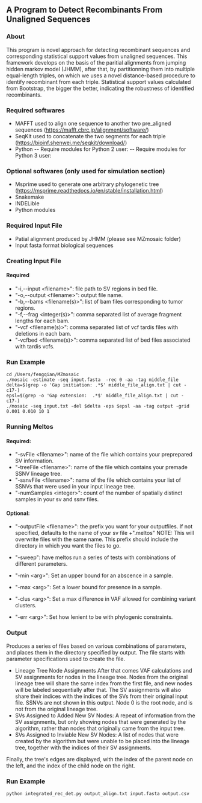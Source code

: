A Program to Detect Recombinants From Unaligned Sequences
-----------------------

### About
This program is novel approach for detecting recombinant sequences and corresponding statistical support values from unaligned sequences. This framework develops on the basis of the paritial alignments from jumping hidden markov model (JHMM), after that, by partitionning them into multiple equal-length triples, on which we uses a novel distance-based procedure to identify recombinant from each triple. Statistical support values calculated from Bootstrap, the bigger the better, indicating the robustness of identified recombinants.


### Required softwares
- MAFFT used to align one sequence to another two pre_aligned sequences (https://mafft.cbrc.jp/alignment/software/)
- SeqKit used to concatenate the two segments for each triple (https://bioinf.shenwei.me/seqkit/download/)
- Python 
-- Require modules for Python 2 user:
-- Require modules for Python 3 user:

### Optional softwares (only used for simulation section)
- Msprime used to generate one arbitrary phylogenetic tree (https://msprime.readthedocs.io/en/stable/installation.html)
- Snakemake
- INDELible
- Python modules  

### Required Input File 
- Patial alignment produced by JHMM (please see MZmosaic folder)
- Input fasta format biological sequences

### Creating Input File
#### Required
- "-i,--input \<filename\>": file path to SV regions in bed file.
- "-o,--output \<filename\>": output file name.
- "-b,--bams \<filename(s)\>": list of bam files corresponding to tumor regions.
- "-f,--frag \<integer(s)\>": comma separated list of average fragment lengths for each bam.
- "-vcf \<filename(s)\>": comma separated list of vcf tardis files with deletions in each bam.
- "-vcfbed \<filename(s)\>": comma separated list of bed files associated with tardis vcfs.

### Run Example

```
cd /Users/fengqian/MZmosaic
./mosaic -estimate -seq input.fasta  -rec 0 -aa -tag middle_file
delta=$(grep -o 'Gap initiation: .*$' middle_file_align.txt | cut -c17-)
epsl=$(grep -o 'Gap extension:  .*$' middle_file_align.txt | cut -c17-)
./mosaic -seq input.txt -del $delta -eps $epsl -aa -tag output -grid 0.001 0.010 10 1
```

### Running Meltos
#### Required:
- "-svFile \<filename\>": name of the file which contains your preprepared SV information.
- "-treeFile \<filename\>": name of the file which contains your premade SSNV lineage tree.
- "-ssnvFile \<filename\>": name of the file which contains your list of SSNVs that were used in your input lineage tree.
- "-numSamples \<integer\>": count of the number of spatially distinct samples in your sv and ssnv files.

#### Optional:
 - "-outputFile \<filename\>": the prefix you want for your outputfiles. If not specified, defaults to the name of your sv file +".meltos"
  NOTE: This will overwrite files with the same name. This prefix should include the directory in which you want the files to go.

 - "-sweep": have meltos run a series of  tests with combinations of different parameters.

 - "-min \<arg\>":   Set an upper bound for an abscence in a sample.

 - "-max \<arg\>":   Set a lower bound for presence in a sample.

 - "-clus \<arg\>":  Set a max difference in VAF allowed for combining variant clusters.

 - "-err \<arg\>":   Set how lenient to be with phylogenic constraints.



### Output
Produces a series of files based on various combinations of parameters, and places them in the directory specified by output.
The file starts with parameter specifications used to create the file.
- Lineage Tree Node Assignments
After that comes VAF calculations and SV assignments for nodes in the lineage tree. Nodes from the original lineage tree will share the same index from the first file, and new nodes will be labeled sequentially after that.
The SV assignments will also share their indices with the indices of the SVs from their original input file. SSNVs are not shown in this output. Node 0 is the root node, and is not from the original lineage tree.
- SVs Assigned to Added New SV Nodes:
A repeat of information from the SV assignments, but only showing nodes that were generated by the algorithm, rather than nodes that originally came from the input tree.
- SVs Assigned to Inviable New SV Nodes:
A list of nodes that were created by the algorithm but were unable to be placed into the lineage tree, together with the indices of their SV assignments.

Finally, the tree's edges are displayed, with the index of the parent node on the left, and the index of the child node on the right.

### Run Example

```
python integrated_rec_det.py output_align.txt input.fasta output.csv
```
